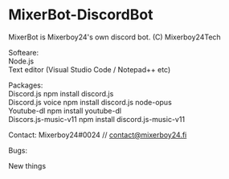 # MixerBot-DiscordBot
MixerBot is Mixerboy24's own discord bot. (C) Mixerboy24Tech

Softeare:  
Node.js  
Text editor (Visual Studio Code / Notepad++ etc)  
  
Packages:  
Discord.js npm install discord.js  
Discord.js voice npm install discord.js node-opus  
Youtube-dl npm install youtube-dl  
Discors.js-music-v11 npm install discord.js-music-v11  
  
  
Contact: Mixerboy24#0024 // contact@mixerboy24.fi

Bugs:   

New things   



